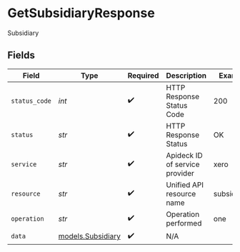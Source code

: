 # GetSubsidiaryResponse

Subsidiary


## Fields

| Field                                        | Type                                         | Required                                     | Description                                  | Example                                      |
| -------------------------------------------- | -------------------------------------------- | -------------------------------------------- | -------------------------------------------- | -------------------------------------------- |
| `status_code`                                | *int*                                        | :heavy_check_mark:                           | HTTP Response Status Code                    | 200                                          |
| `status`                                     | *str*                                        | :heavy_check_mark:                           | HTTP Response Status                         | OK                                           |
| `service`                                    | *str*                                        | :heavy_check_mark:                           | Apideck ID of service provider               | xero                                         |
| `resource`                                   | *str*                                        | :heavy_check_mark:                           | Unified API resource name                    | subsidiaries                                 |
| `operation`                                  | *str*                                        | :heavy_check_mark:                           | Operation performed                          | one                                          |
| `data`                                       | [models.Subsidiary](../models/subsidiary.md) | :heavy_check_mark:                           | N/A                                          |                                              |